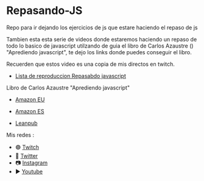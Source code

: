 # Repasando-JS
Repo para ir dejando los ejercicios de js que estare haciendo el repaso de js

Tambien esta esta serie de videos donde estaremos haciendo un repaso de todo lo basico de javascript utilzando de guia el libro de Carlos Azaustre () "Aprediendo javascript", te dejo los links donde puedes conseguir el libro.

Recuerden que estos video es una copia de mis directos en twitch.

-  [Lista de reproduccion Repasabdo javascript](https://www.youtube.com/playlist?list=PL3FHdHYqoX7p3tnsef6-1LrWCrGeiqfgw)

Libro de Carlos Azaustre "Aprediendo javascript"

- [Amazon EU](https://www.amazon.com/dp/B08TZ3HSYZ/ref=cm_sw_r_tw_dp_WQ9ZPT3R6B4H1D8PQPQQ)

- [Amazon ES](https://www.amazon.es/Aprendiendo-JavaScript-Desde-hasta-ECMAScript/dp/B08TZ3HSYZ/ref=sr_1_1?keywords=aprendiendo+javascript&qid=1652357196&sprefix=aprediendo+java%2Caps%2C285&sr=8-1)

- [Leanpub](https://leanpub.com/aprendiendo-javascript)

Mis redes :
- 🟣  [Twitch](https://www.twitch.tv/neryad)
- 🐤  [Twitter](https://twitter.com/NeryadG)
- 📷  [Instagram](https://www.instagram.com/neryad_dev/)
- ▶️  [Youtube](https://www.youtube.com/channel/UC3s_1wVc_rzBgbmmW2w_FAw)
 
